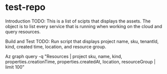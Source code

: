 # test-repo
Introduction
TODO: This is a list of scipts that displays the assets. The object is to list every service that is running when working on the cloud and query resources.

Build and Test
TODO: Run script that displays project name, sku, tenantId, kind, created time, location, and resource group.

Az graph query -q "Resources | project sku, name, kind, properties.creationTime, properties.createdAt, location, resourceGroup | limit 100"